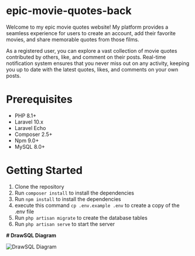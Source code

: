 # **epic-movie-quotes-back**

Welcome to my epic movie quotes website! My platform provides a seamless experience for users to create an account, add their favorite movies, and share memorable quotes from those films.

As a registered user, you can explore a vast collection of movie quotes contributed by others, like, and comment on their posts. Real-time notification system ensures that you never miss out on any activity, keeping you up to date with the latest quotes, likes, and comments on your own posts.

# **Prerequisites**

-   PHP 8.1+
-   Laravel 10.x
-   Laravel Echo
-   Composer 2.5+
-   Npm 9.0+
-   MySQL 8.0+

# **Getting Started**

1. Clone the repository
2. Run `composer install` to install the dependencies
3. Run `npm install` to install the dependencies
4. execute this command `cp .env.example .env` to create a copy of the .env file
5. Run `php artisan migrate` to create the database tables
6. Run `php artisan serve` to start the server

**# DrawSQL Diagram**

![DrawSQL Diagram](https://drawsql.app/teams/rati-rukhadzes-team/diagrams/epic-movie)
